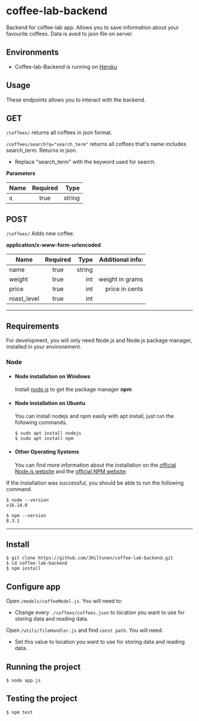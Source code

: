 # coffee-lab-backend

Backend for coffee-lab app. Allows you to save information about your favourite coffees. Data is aved to json file on server.

## Environments
- Coffee-lab-Backend is running on [Heroku](https://coffee-lab-backend.herokuapp.com/coffees/)

## Usage
These endpoints allows you to interact with the backend.
## GET
`/coffees/` returns all coffees in json format.

`/coffees/search?q="search_term"` returns all coffees that's name includes search_term. Returns in json.
- Replace "search_term" with the keyword used for search.

**Parameters**


| Name          | Required      | Type  |
| ------------- |:-------------:| -----:|
| `q`           | true          |string |

## POST
`/coffees/` Adds new coffee.

**application/x-www-form-urlencoded**


| Name          | Required      | Type  | Additional info:|
| ------------- |:-------------:| -----:| ---------------:|
| name          | true          |string |                 |
| weight        | true          |int    |  weight in grams| 
| price         | true          |int    |   price in cents|
| roast_level   | true          |int    |                 |

---
## Requirements

For development, you will only need Node.js and Node.js package manager, installed in your environement.

### Node
- #### Node installation on Windows
  Install [node.js](https://nodejs.org/en/) to get the package manager **npm**

- #### Node installation on Ubuntu

  You can install nodejs and npm easily with apt install, just run the following commands.

      $ sudo apt install nodejs
      $ sudo apt install npm

- #### Other Operating Systems
  You can find more information about the installation on the [official Node.js website](https://nodejs.org/) and the [official NPM website](https://npmjs.org/).

If the installation was successful, you should be able to run the following command.

    $ node --version
    v16.14.0

    $ npm --version
    8.3.1

---

## Install

    $ git clone https://github.com/JHiltunen/coffee-lab-backend.git
    $ cd coffee-lab-backend
    $ npm install

## Configure app

Open `/models/coffeeModel.js`. You will need to:

- Change every `./coffees/coffees.json` to location you want to use for storing data and reading data.

Open `/utils/fileHandler.js` and find `const path`. You will need:
- Set this value to location you want to use for storing data and reading data.

## Running the project

    $ node app.js

## Testing the project

    $ npm test
